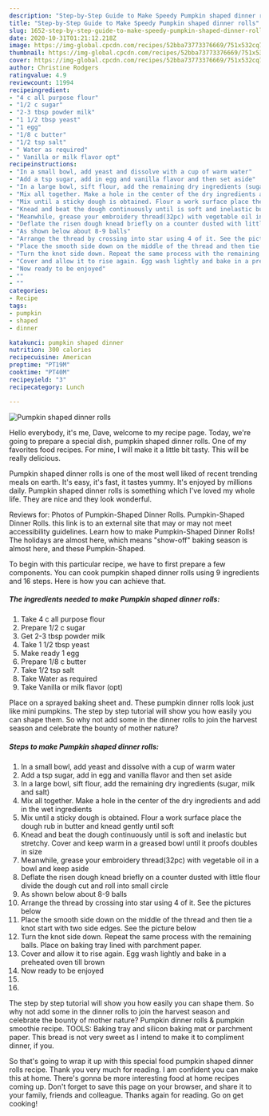 ```yaml
---
description: "Step-by-Step Guide to Make Speedy Pumpkin shaped dinner rolls"
title: "Step-by-Step Guide to Make Speedy Pumpkin shaped dinner rolls"
slug: 1652-step-by-step-guide-to-make-speedy-pumpkin-shaped-dinner-rolls
date: 2020-10-31T01:21:12.218Z
image: https://img-global.cpcdn.com/recipes/52bba73773376669/751x532cq70/pumpkin-shaped-dinner-rolls-recipe-main-photo.jpg
thumbnail: https://img-global.cpcdn.com/recipes/52bba73773376669/751x532cq70/pumpkin-shaped-dinner-rolls-recipe-main-photo.jpg
cover: https://img-global.cpcdn.com/recipes/52bba73773376669/751x532cq70/pumpkin-shaped-dinner-rolls-recipe-main-photo.jpg
author: Christine Rodgers
ratingvalue: 4.9
reviewcount: 11994
recipeingredient:
- "4 c all purpose flour"
- "1/2 c sugar"
- "2-3 tbsp powder milk"
- "1 1/2 tbsp yeast"
- "1 egg"
- "1/8 c butter"
- "1/2 tsp salt"
- " Water as required"
- " Vanilla or milk flavor opt"
recipeinstructions:
- "In a small bowl, add yeast and dissolve with a cup of warm water"
- "Add a tsp sugar, add in egg and vanilla flavor and then set aside"
- "In a large bowl, sift flour, add the remaining dry ingredients (sugar, milk and salt)"
- "Mix all together. Make a hole in the center of the dry ingredients and add in the wet ingredients"
- "Mix until a sticky dough is obtained. Flour a work surface place the dough rub in butter and knead gently until soft"
- "Knead and beat the dough continuously until is soft and inelastic but stretchy. Cover and keep warm in a greased bowl until it proofs doubles in size"
- "Meanwhile, grease your embroidery thread(32pc) with vegetable oil in a bowl and keep aside"
- "Deflate the risen dough knead briefly on a counter dusted with little flour divide the dough cut and roll into small circle"
- "As shown below about 8-9 balls"
- "Arrange the thread by crossing into star using 4 of it. See the pictures below"
- "Place the smooth side down on the middle of the thread and then tie a knot start with two side edges. See the picture below"
- "Turn the knot side down. Repeat the same process with the remaining balls. Place on baking tray lined with parchment paper."
- "Cover and allow it to rise again. Egg wash lightly and bake in a preheated oven till brown"
- "Now ready to be enjoyed"
- ""
- ""
categories:
- Recipe
tags:
- pumpkin
- shaped
- dinner

katakunci: pumpkin shaped dinner 
nutrition: 300 calories
recipecuisine: American
preptime: "PT19M"
cooktime: "PT40M"
recipeyield: "3"
recipecategory: Lunch

---
```



![Pumpkin shaped dinner rolls](https://img-global.cpcdn.com/recipes/52bba73773376669/751x532cq70/pumpkin-shaped-dinner-rolls-recipe-main-photo.jpg)

Hello everybody, it's me, Dave, welcome to my recipe page. Today, we're going to prepare a special dish, pumpkin shaped dinner rolls. One of my favorites food recipes. For mine, I will make it a little bit tasty. This will be really delicious.

Pumpkin shaped dinner rolls is one of the most well liked of recent trending meals on earth. It's easy, it's fast, it tastes yummy. It's enjoyed by millions daily. Pumpkin shaped dinner rolls is something which I've loved my whole life. They are nice and they look wonderful.

Reviews for: Photos of Pumpkin-Shaped Dinner Rolls. Pumpkin-Shaped Dinner Rolls. this link is to an external site that may or may not meet accessibility guidelines. Learn how to make Pumpkin-Shaped Dinner Rolls! The holidays are almost here, which means &#34;show-off&#34; baking season is almost here, and these Pumpkin-Shaped.


To begin with this particular recipe, we have to first prepare a few components. You can cook pumpkin shaped dinner rolls using 9 ingredients and 16 steps. Here is how you can achieve that.

<!--inarticleads1-->

##### The ingredients needed to make Pumpkin shaped dinner rolls:

1. Take 4 c all purpose flour
1. Prepare 1/2 c sugar
1. Get 2-3 tbsp powder milk
1. Take 1 1/2 tbsp yeast
1. Make ready 1 egg
1. Prepare 1/8 c butter
1. Take 1/2 tsp salt
1. Take  Water as required
1. Take  Vanilla or milk flavor (opt)


Place on a sprayed baking sheet and. These pumpkin dinner rolls look just like mini pumpkins. The step by step tutorial will show you how easily you can shape them. So why not add some in the dinner rolls to join the harvest season and celebrate the bounty of mother nature? 

<!--inarticleads2-->

##### Steps to make Pumpkin shaped dinner rolls:

1. In a small bowl, add yeast and dissolve with a cup of warm water
1. Add a tsp sugar, add in egg and vanilla flavor and then set aside
1. In a large bowl, sift flour, add the remaining dry ingredients (sugar, milk and salt)
1. Mix all together. Make a hole in the center of the dry ingredients and add in the wet ingredients
1. Mix until a sticky dough is obtained. Flour a work surface place the dough rub in butter and knead gently until soft
1. Knead and beat the dough continuously until is soft and inelastic but stretchy. Cover and keep warm in a greased bowl until it proofs doubles in size
1. Meanwhile, grease your embroidery thread(32pc) with vegetable oil in a bowl and keep aside
1. Deflate the risen dough knead briefly on a counter dusted with little flour divide the dough cut and roll into small circle
1. As shown below about 8-9 balls
1. Arrange the thread by crossing into star using 4 of it. See the pictures below
1. Place the smooth side down on the middle of the thread and then tie a knot start with two side edges. See the picture below
1. Turn the knot side down. Repeat the same process with the remaining balls. Place on baking tray lined with parchment paper.
1. Cover and allow it to rise again. Egg wash lightly and bake in a preheated oven till brown
1. Now ready to be enjoyed
1. 
1. 


The step by step tutorial will show you how easily you can shape them. So why not add some in the dinner rolls to join the harvest season and celebrate the bounty of mother nature? Pumpkin dinner rolls &amp; pumpkin smoothie recipe. TOOLS: Baking tray and silicon baking mat or parchment paper. This bread is not very sweet as I intend to make it to compliment dinner, if you. 

So that's going to wrap it up with this special food pumpkin shaped dinner rolls recipe. Thank you very much for reading. I am confident you can make this at home. There's gonna be more interesting food at home recipes coming up. Don't forget to save this page on your browser, and share it to your family, friends and colleague. Thanks again for reading. Go on get cooking!

